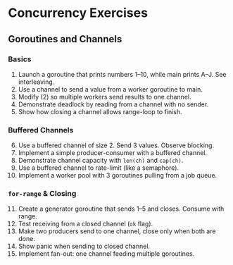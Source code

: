# Concurrency Exercises

## Goroutines and Channels

### Basics

1. Launch a goroutine that prints numbers 1–10, while main prints A–J. See interleaving.
2. Use a channel to send a value from a worker goroutine to main.
3. Modify (2) so multiple workers send results to one channel.
4. Demonstrate deadlock by reading from a channel with no sender.
5. Show how closing a channel allows range-loop to finish.

### Buffered Channels

6. Use a buffered channel of size 2. Send 3 values. Observe blocking.
7. Implement a simple producer-consumer with a buffered channel.
8. Demonstrate channel capacity with `len(ch)` and `cap(ch)`.
9. Use a buffered channel to rate-limit (like a semaphore).
10. Implement a worker pool with 3 goroutines pulling from a job queue.

### `for-range` & Closing

11. Create a generator goroutine that sends 1–5 and closes. Consume with range.
12. Test receiving from a closed channel (`ok` flag).
13. Make two producers send to one channel, close only when both are done.
14. Show panic when sending to closed channel.
15. Implement fan-out: one channel feeding multiple goroutines.
